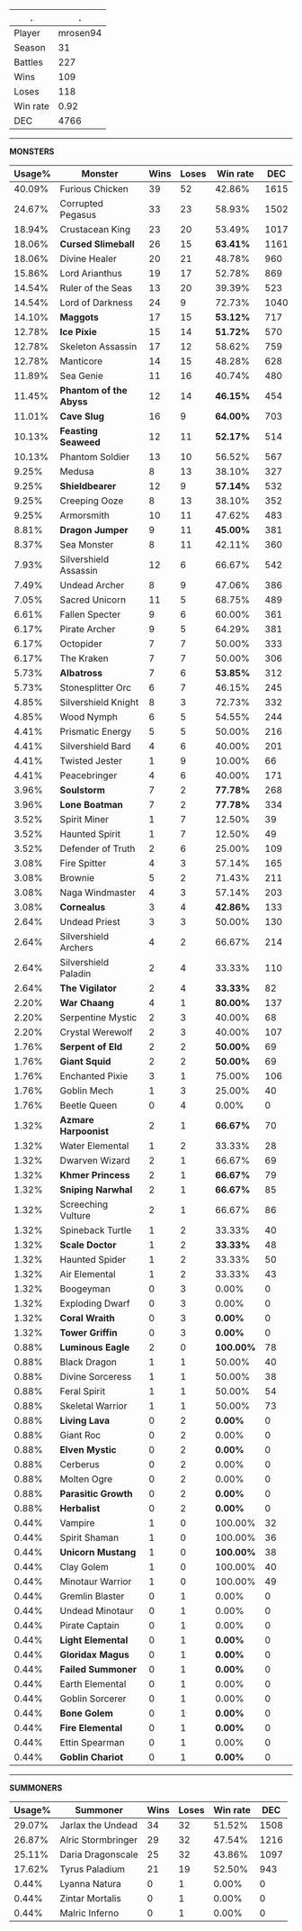.|.
|-|-
Player|mrosen94
Season|31
Battles|227
Wins|109
Loses|118
Win rate|0.92
DEC|4766

---
**MONSTERS**

Usage%|Monster|Wins|Loses|Win rate|DEC|
-|-|-|-|-|-|
40.09%|Furious Chicken|39|52|42.86%|1615|
24.67%|Corrupted Pegasus|33|23|58.93%|1502|
18.94%|Crustacean King|23|20|53.49%|1017|
18.06%|**Cursed Slimeball**|26|15|**63.41%**|1161|
18.06%|Divine Healer|20|21|48.78%|960|
15.86%|Lord Arianthus|19|17|52.78%|869|
14.54%|Ruler of the Seas|13|20|39.39%|523|
14.54%|Lord of Darkness|24|9|72.73%|1040|
14.10%|**Maggots**|17|15|**53.12%**|717|
12.78%|**Ice Pixie**|15|14|**51.72%**|570|
12.78%|Skeleton Assassin|17|12|58.62%|759|
12.78%|Manticore|14|15|48.28%|628|
11.89%|Sea Genie|11|16|40.74%|480|
11.45%|**Phantom of the Abyss**|12|14|**46.15%**|454|
11.01%|**Cave Slug**|16|9|**64.00%**|703|
10.13%|**Feasting Seaweed**|12|11|**52.17%**|514|
10.13%|Phantom Soldier|13|10|56.52%|567|
9.25%|Medusa|8|13|38.10%|327|
9.25%|**Shieldbearer**|12|9|**57.14%**|532|
9.25%|Creeping Ooze|8|13|38.10%|352|
9.25%|Armorsmith|10|11|47.62%|483|
8.81%|**Dragon Jumper**|9|11|**45.00%**|381|
8.37%|Sea Monster|8|11|42.11%|360|
7.93%|Silvershield Assassin|12|6|66.67%|542|
7.49%|Undead Archer|8|9|47.06%|386|
7.05%|Sacred Unicorn|11|5|68.75%|489|
6.61%|Fallen Specter|9|6|60.00%|361|
6.17%|Pirate Archer|9|5|64.29%|381|
6.17%|Octopider|7|7|50.00%|333|
6.17%|The Kraken|7|7|50.00%|306|
5.73%|**Albatross**|7|6|**53.85%**|312|
5.73%|Stonesplitter Orc|6|7|46.15%|245|
4.85%|Silvershield Knight|8|3|72.73%|332|
4.85%|Wood Nymph|6|5|54.55%|244|
4.41%|Prismatic Energy|5|5|50.00%|216|
4.41%|Silvershield Bard|4|6|40.00%|201|
4.41%|Twisted Jester|1|9|10.00%|66|
4.41%|Peacebringer|4|6|40.00%|171|
3.96%|**Soulstorm**|7|2|**77.78%**|268|
3.96%|**Lone Boatman**|7|2|**77.78%**|334|
3.52%|Spirit Miner|1|7|12.50%|39|
3.52%|Haunted Spirit|1|7|12.50%|49|
3.52%|Defender of Truth|2|6|25.00%|109|
3.08%|Fire Spitter|4|3|57.14%|165|
3.08%|Brownie|5|2|71.43%|211|
3.08%|Naga Windmaster|4|3|57.14%|203|
3.08%|**Cornealus**|3|4|**42.86%**|133|
2.64%|Undead Priest|3|3|50.00%|130|
2.64%|Silvershield Archers|4|2|66.67%|214|
2.64%|Silvershield Paladin|2|4|33.33%|110|
2.64%|**The Vigilator**|2|4|**33.33%**|82|
2.20%|**War Chaang**|4|1|**80.00%**|137|
2.20%|Serpentine Mystic|2|3|40.00%|68|
2.20%|Crystal Werewolf|2|3|40.00%|107|
1.76%|**Serpent of Eld**|2|2|**50.00%**|69|
1.76%|**Giant Squid**|2|2|**50.00%**|69|
1.76%|Enchanted Pixie|3|1|75.00%|106|
1.76%|Goblin Mech|1|3|25.00%|40|
1.76%|Beetle Queen|0|4|0.00%|0|
1.32%|**Azmare Harpoonist**|2|1|**66.67%**|70|
1.32%|Water Elemental|1|2|33.33%|28|
1.32%|Dwarven Wizard|2|1|66.67%|69|
1.32%|**Khmer Princess**|2|1|**66.67%**|79|
1.32%|**Sniping Narwhal**|2|1|**66.67%**|85|
1.32%|Screeching Vulture|2|1|66.67%|86|
1.32%|Spineback Turtle|1|2|33.33%|40|
1.32%|**Scale Doctor**|1|2|**33.33%**|48|
1.32%|Haunted Spider|1|2|33.33%|50|
1.32%|Air Elemental|1|2|33.33%|43|
1.32%|Boogeyman|0|3|0.00%|0|
1.32%|Exploding Dwarf|0|3|0.00%|0|
1.32%|**Coral Wraith**|0|3|**0.00%**|0|
1.32%|**Tower Griffin**|0|3|**0.00%**|0|
0.88%|**Luminous Eagle**|2|0|**100.00%**|78|
0.88%|Black Dragon|1|1|50.00%|40|
0.88%|Divine Sorceress|1|1|50.00%|38|
0.88%|Feral Spirit|1|1|50.00%|54|
0.88%|Skeletal Warrior|1|1|50.00%|73|
0.88%|**Living Lava**|0|2|**0.00%**|0|
0.88%|Giant Roc|0|2|0.00%|0|
0.88%|**Elven Mystic**|0|2|**0.00%**|0|
0.88%|Cerberus|0|2|0.00%|0|
0.88%|Molten Ogre|0|2|0.00%|0|
0.88%|**Parasitic Growth**|0|2|**0.00%**|0|
0.88%|**Herbalist**|0|2|**0.00%**|0|
0.44%|Vampire|1|0|100.00%|32|
0.44%|Spirit Shaman|1|0|100.00%|36|
0.44%|**Unicorn Mustang**|1|0|**100.00%**|38|
0.44%|Clay Golem|1|0|100.00%|40|
0.44%|Minotaur Warrior|1|0|100.00%|49|
0.44%|Gremlin Blaster|0|1|0.00%|0|
0.44%|Undead Minotaur|0|1|0.00%|0|
0.44%|Pirate Captain|0|1|0.00%|0|
0.44%|**Light Elemental**|0|1|**0.00%**|0|
0.44%|**Gloridax Magus**|0|1|**0.00%**|0|
0.44%|**Failed Summoner**|0|1|**0.00%**|0|
0.44%|Earth Elemental|0|1|0.00%|0|
0.44%|Goblin Sorcerer|0|1|0.00%|0|
0.44%|**Bone Golem**|0|1|**0.00%**|0|
0.44%|**Fire Elemental**|0|1|**0.00%**|0|
0.44%|Ettin Spearman|0|1|0.00%|0|
0.44%|**Goblin Chariot**|0|1|**0.00%**|0|

---
**SUMMONERS**

Usage%|Summoner|Wins|Loses|Win rate|DEC|
-|-|-|-|-|-|
29.07%|Jarlax the Undead|34|32|51.52%|1508|
26.87%|Alric Stormbringer|29|32|47.54%|1216|
25.11%|Daria Dragonscale|25|32|43.86%|1097|
17.62%|Tyrus Paladium|21|19|52.50%|943|
0.44%|Lyanna Natura|0|1|0.00%|0|
0.44%|Zintar Mortalis|0|1|0.00%|0|
0.44%|Malric Inferno|0|1|0.00%|0|
